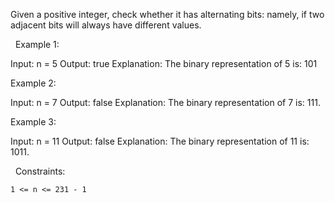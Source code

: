 Given a positive integer, check whether it has alternating bits: namely, if two adjacent bits will always have different values.

 
Example 1:

Input: n = 5
Output: true
Explanation: The binary representation of 5 is: 101


Example 2:

Input: n = 7
Output: false
Explanation: The binary representation of 7 is: 111.

Example 3:

Input: n = 11
Output: false
Explanation: The binary representation of 11 is: 1011.

 
Constraints:


	1 <= n <= 231 - 1

